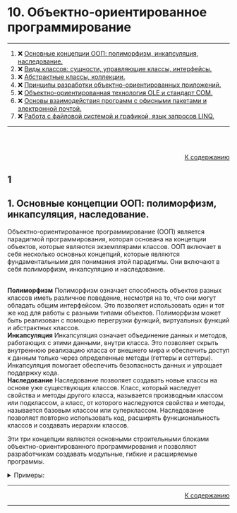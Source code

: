 #

<div id="md-top">
  <h1> 10. Объектно-ориентированное программирование </h1>
</div>

<hr/>
<ol>
  <li>❌ <a href="#_1"> Основные концепции ООП: полиморфизм, инкапсуляция, наследование. </a></li>
  <li>❌ <a href="#_2"> Виды классов: сущности, управляющие классы, интерфейсы. </a></li>
  <li>❌ <a href="#_3"> Абстрактные классы, коллекции. </a></li>
  <li>❌ <a href="#_4"> Принципы разработки объектно-ориентированных приложений. </a></li>
  <li>❌ <a href="#_5"> Объектно-ориентированная технология OLE и стандарт COM. </a></li>
  <li>❌ <a href="#_6"> Основы взаимодействия программ с офисными пакетами и электронной почтой. </a></li>
  <li>❌ <a href="#_7"> Работа с файловой системой и графикой, язык запросов LINQ. </a></li>
</ol>
<hr/>
<br />

##

<p align="right"><a href="#md-top">К содержанию</a></p>

## 1

<h2> 1. Основные концепции ООП: полиморфизм, инкапсуляция, наследование. </h2>

Объектно-ориентированное программирование (ООП) является парадигмой программирования, которая основана на концепции объектов, которые являются экземплярами классов. ООП включает в себя несколько основных концепций, которые являются фундаментальными для понимания этой парадигмы. Они включают в себя полиморфизм, инкапсуляцию и наследование.

<br />
<b>Полиморфизм</b>
Полиморфизм означает способность объектов разных классов иметь различное поведение, несмотря на то, что они могут обладать общим интерфейсом. Это позволяет использовать один и тот же код для работы с разными типами объектов. Полиморфизм может быть реализован с помощью перегрузки функций, виртуальных функций и абстрактных классов.

<br />
<b>Инкапсуляция</b>
Инкапсуляция означает объединение данных и методов, работающих с этими данными, внутри класса. Это позволяет скрыть внутреннюю реализацию класса от внешнего мира и обеспечить доступ к данным только через определенные методы (геттеры и сеттеры). Инкапсуляция помогает обеспечить безопасность данных и упрощает поддержку кода.

<br />
<b>Наследование</b>
Наследование позволяет создавать новые классы на основе уже существующих классов. Класс, который наследует свойства и методы другого класса, называется производным классом или подклассом, а класс, от которого наследуются свойства и методы, называется базовым классом или суперклассом. Наследование позволяет повторно использовать код, расширять функциональность классов и создавать иерархии классов.

Эти три концепции являются основными строительными блоками объектно-ориентированного программирования и позволяют разработчикам создавать модульные, гибкие и расширяемые программы.

<details>
<summary>Примеры:</summary>

...текст...

</details>

<hr/>
<p align="right"><a href="#md-top">К содержанию</a></p>
<hr/>
